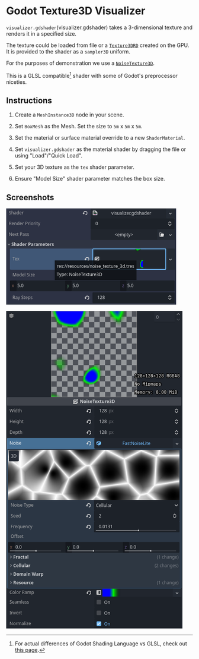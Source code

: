 # Godot Texture3D Visualizer

`visualizer.gdshader`(visualizer.gdshader) takes a 3-dimensional texture and renders it in a specified size.

The texture could be loaded from file or a [`Texture3DRD`](https://docs.godotengine.org/en/stable/classes/class_texture3drd.html) created on the GPU. It is provided to the shader as a `sampler3D` uniform.

For the purposes of demonstration we use a [`NoiseTexture3D`](https://docs.godotengine.org/en/stable/classes/class_noisetexture3d.html).

This is a GLSL compatible[^1] shader with some of Godot's preprocessor niceties.

[^1]: For actual differences of Godot Shading Language vs GLSL, check out [this page](https://docs.godotengine.org/en/stable/tutorials/shaders/converting_glsl_to_godot_shaders.html#doc-converting-glsl-to-godot-shaders).

## Instructions

1. Create a `MeshInstance3D` node in your scene.

2. Set `BoxMesh` as the Mesh. Set the size to `5m` x `5m` x `5m`.

3. Set the material or surface material override to a new `ShaderMaterial`.

4. Set `visualizer.gdshader` as the material shader by dragging the file or using "Load"/"Quick Load".

5. Set your 3D texture as the `tex` shader parameter.

6. Ensure "Model Size" shader parameter matches the box size.

## Screenshots

![Screenshots of Shader Parameters](/assets/shader_parameters.png)

![Screenshots of NoiseTexture3D](/assets/noise_texture_3d.png)
